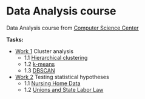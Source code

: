 # Data Analysis course
Data Analysis course from [Computer Science Center](https://my.compscicenter.ru)

**Tasks:**
- [Work 1](https://github.com/Feodoros/CSC-DataAnalysis/blob/main/Work1/task.pdf) Cluster analysis 
  - 1.1 [Hierarchical clustering](https://github.com/Feodoros/CSC-DataAnalysis/blob/main/Work1/hierarchical_clustering.ipynb)   
  - 1.2 [k-means](https://github.com/Feodoros/CSC-DataAnalysis/blob/main/Work1/k-means.ipynb)
  - 1.3 [DBSCAN](https://github.com/Feodoros/CSC-DataAnalysis/blob/main/Work1/dbscan.ipynb)
- [Work 2](https://github.com/Feodoros/CSC-DataAnalysis/blob/main/Work2/task.pdf) Testing statistical hypotheses
  - 1.1 [Nursing Home Data](https://github.com/Feodoros/CSC-DataAnalysis/blob/main/Work2/statistical_hypotheses.ipynb)
  - 1.2 [Unions and State Labor Law](https://github.com/Feodoros/CSC-DataAnalysis/blob/main/Work2/statistical_hypotheses.ipynb)
